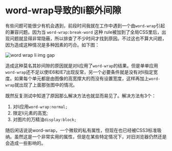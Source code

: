 # word-wrap导致的li额外间隙

有些问题可能很少有机会遇到，前段时间我就在工作中遇到一个由`word-wrap`引起的兼容问题。因为当 `word-wrap:break-word` 这种 rule被加到了全局CSS里后，出现问题就显得非常隐蔽，所以排查了不少时间才找到原因。不过这也不算大问题，因为造成这种情况是多种因素的巧合。如下图：

![word wrap li img gap](https://swordair.com/content/images/2013/Dec/word_wrap_li_img_gap.gif)

造成这种莫名其妙间隙的原因就是对li应用了`word-wrap`的结果。但是单单应用`word-wrap`还不足以使IE6和IE7出现反常，另一个必要条件就是没有对li指定宽度。如果每个单元都是由图像的高宽撑大的而没有设置宽度，这样再加上`word-wrap`就出现了上面那张图中的情况。

既然反复测试中知道了原因那么解决方法也就显而易见了。解决方法有3个：

1. 对li应用`word-wrap:normal;`
2. 限定li元素的高宽;
3. 对图片的万精油`display:block;`

随后闲话说说word-wrap，一个微软的私有属性，但现在也已经被CSS3标准吸纳。虽然这是一个非常实用的属性，但是在某些特定情况下，对旧浏览器仍然还是会造成一些影响的。